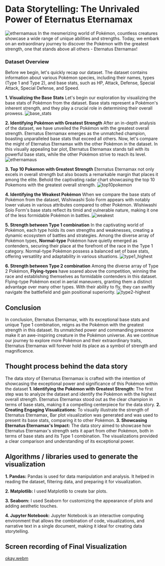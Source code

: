 
# Data Storytelling: The Unrivaled Power of Eternatus Eternamax
![ethernamaus](https://github.com/jerrymusaga/reactos.bnb/assets/94830918/6ab1c09a-30c1-4147-a833-dfe3ef0963cc)
In the mesmerizing world of Pokémon, countless creatures showcase a wide range of unique abilities and strengths. Today, we embark on an extraordinary journey to discover the Pokémon with the greatest strength, one that stands above all others - Eternatus Eternamax!

### Dataset Overview
Before we begin, let's quickly recap our dataset.
The dataset contains information about various Pokémon species, including their names, types (Type 1 and Type 2), and base stats, such as HP, Attack, Defense, Special Attack, Special Defense, and Speed.

**1. Visualizing the Base Stats**
Let's begin our exploration by visualizing the base stats of Pokémon from the dataset. Base stats represent a Pokémon's inherent strength, and they play a crucial role in determining their overall prowess.
![base_stats](https://github.com/jerrymusaga/reactos.bnb/assets/94830918/161cb959-d661-45c0-b0b3-7eb33d42ba94)

**2. Identifying Pokémon with Greatest Strength**
After an in-depth analysis of the dataset, we have unveiled the Pokémon with the greatest overall strength. Eternatus Eternamax emerges as the unmatched champion, boasting unparalleled base stats that exceed all others.
Now, let's compare the might of Eternatus Eternamax with the other Pokémon in the dataset. In this visually appealing bar plot, Eternatus Eternamax stands tall with its powerful base stats, while the other Pokémon strive to reach its level.
![ethernamaus](https://github.com/jerrymusaga/reactos.bnb/assets/94830918/6ab1c09a-30c1-4147-a833-dfe3ef0963cc)

**3. Top 10 Pokemon with Greatest Strength**
Eternatus Eternamax not only excels in overall strength but also boasts a remarkable margin that places it among the elite. Behold the captivating radar chart showcasing the top 10 Pokemons with the greatest overall strength.
![top10pokemon](https://github.com/jerrymusaga/reactos.bnb/assets/94830918/43621007-453b-48fe-ad5f-b107907d6095)

**4. Identifying the Weakest Pokémon**
When we compare the base stats of Pokémon from the dataset, Wishiwashi Solo Form appears with notably lower values in various attributes compared to other Pokémon.
Wishiwashi Solo Form's base stats reflect its timid and vulnerable nature, making it one of the less formidable Pokémon in battles.
![weakest](https://github.com/jerrymusaga/reactos.bnb/assets/94830918/8c15a045-a6b7-4a67-9faa-4c56418e4d09)

**5. Strength between Type 1 combination**
In the captivating world of Pokémon, each type holds its own strengths and weaknesses, creating a dynamic ecosystem of battles and strategies. Among the diverse array of Pokémon types, **Normal-type** Pokémon have quietly emerged as contenders, securing their place at the forefront of the race in the Type 1 category.
Normal-type Pokémon possess a balanced set of base stats, offering versatility and adaptability in various situations.
![type1_highest](https://github.com/jerrymusaga/reactos.bnb/assets/94830918/76be12e0-9b01-4051-b6a6-97eb0de8d08b)

**6. Strength between Type 2 combination**
Among the diverse array of Type 2 Pokémon, **Flying-types** have soared above the competition, winning the race and establishing themselves as formidable contenders in this dataset.
Flying-type Pokémon excel in aerial maneuvers, granting them a distinct advantage over many other types. With their ability to fly, they can swiftly navigate the battlefield and gain positional superiority.
![type2-highest](https://github.com/jerrymusaga/reactos.bnb/assets/94830918/62ac4c40-35f4-435a-afe1-ccaffc69ed01)

## Conclusion
In conclusion, Eternatus Eternamax, with its exceptional base stats and unique Type 1 combination, reigns as the Pokémon with the greatest strength in this dataset. Its unmatched power and commanding presence make it an awe-inspiring creature in the Pokémon universe. As we continue our journey to explore more Pokémon and their extraordinary traits, Eternatus Eternamax will forever hold its place as a symbol of strength and magnificence.

## Thought process behind the data story
The data story of Eternatus Eternamax is crafted with the intention of showcasing the exceptional power and significance of this Pokémon within the dataset
**1. Identifying the Pokémon with Greatest Strength:**
The first step was to analyze the dataset and identify the Pokémon with the highest overall strength. Eternatus Eternamax stood out as the clear champion in terms of base stats, making it a compelling centerpiece for the data story.
**2. Creating Engaging Visualizations:**
To visually illustrate the strength of Eternatus Eternamax, Bar plot visualization was generated and was used to present its base stats, comparing it to other Pokémon.
**3. Showcasing Eternatus Eternamax's Impact:**
The data story aimed to showcase how Eternatus Eternamax's strength sets it apart from other Pokémon, both in terms of base stats and its Type 1 combination. The visualizations provided a clear comparison and understanding of its exceptional power.

## Algorithms / libraries used to generate the visualization
**1. Pandas:** Pandas is used for data manipulation and analysis. It helped in reading the dataset, filtering data, and preparing it for visualization.

**2. Matplotlib:** I used Matplotlib to create bar plots.

**3. Seaborn:** I used Seaborn for customizing the appearance of plots and adding aesthetic touches.

**4. Jupyter Notebook:** Jupyter Notebook is an interactive computing environment that allows the combination of code, visualizations, and narrative text in a single document, making it ideal for creating data storytelling.

## Screen recording of Final Visualization
[okay.webm](https://github.com/jerrymusaga/reactos.bnb/assets/94830918/8c3f03db-73fb-4dae-8552-dd67a134f779)
